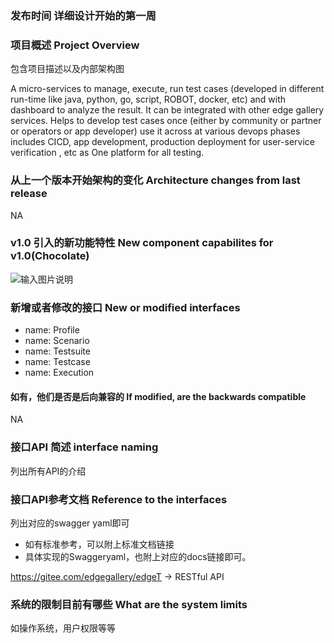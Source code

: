 ### 发布时间 详细设计开始的第一周

### 项目概述 Project Overview
包含项目描述以及内部架构图

A micro-services to manage, execute, run test cases (developed in different run-time like java, python, go, script, ROBOT, docker, etc) and with dashboard to analyze the result. It can be integrated with other edge gallery services. Helps to develop test cases once (either by community or partner or operators or app developer) use it across at various devops phases includes CICD, app development, production deployment for user-service verification , etc as One platform for all testing.

### 从上一个版本开始架构的变化 Architecture changes from last release

NA

### v1.0 引入的新功能特性 New component capabilites for v1.0(Chocolate)

![输入图片说明](https://images.gitee.com/uploads/images/2020/1125/125248_4fc929ca_7639331.png "屏幕截图.png")

### 新增或者修改的接口 New or modified interfaces

  - name: Profile
  - name: Scenario
  - name: Testsuite
  - name: Testcase
  - name: Execution

#### 如有，他们是否是后向兼容的 If modified, are the backwards compatible

NA

### 接口API 简述 interface naming
列出所有API的介绍
### 接口API参考文档 Reference to the interfaces
列出对应的swagger yaml即可
- 如有标准参考，可以附上标准文档链接
- 具体实现的Swaggeryaml，也附上对应的docs链接即可。

https://gitee.com/edgegallery/edgeT -> RESTful API

### 系统的限制目前有哪些 What are the system limits
如操作系统，用户权限等等